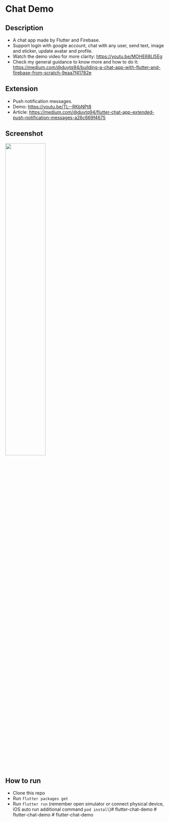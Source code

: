 # Chat Demo

## Description
* A chat app made by Flutter and Firebase.
* Support login with google account, chat with any user, send text, image and sticker, update avatar and profile.
* Watch the demo video for more clarity: https://youtu.be/MOHE68LI5Eg
* Check my general guidance to know more and how to do it: https://medium.com/@duytq94/building-a-chat-app-with-flutter-and-firebase-from-scratch-9eaa7f41782e

## Extension
* Push notification messages.
* Demo: https://youtu.be/TL--RKbNPt8
* Article: https://medium.com/@duytq94/flutter-chat-app-extended-push-notification-messages-a26c669f4675

## Screenshot
<img src="https://raw.githubusercontent.com/duytq94/flutter-chat-demo/master/screenshots/FlutterChatDemo.gif" height="50%" width="50%">

## How to run
* Clone this repo
* Run `flutter packages get`
* Run `flutter run` (remember open simulator or connect physical device, iOS auto run additional command `pod install`)#   f l u t t e r - c h a t - d e m o  
 #   f l u t t e r - c h a t - d e m o  
 #   f l u t t e r - c h a t - d e m o  
 